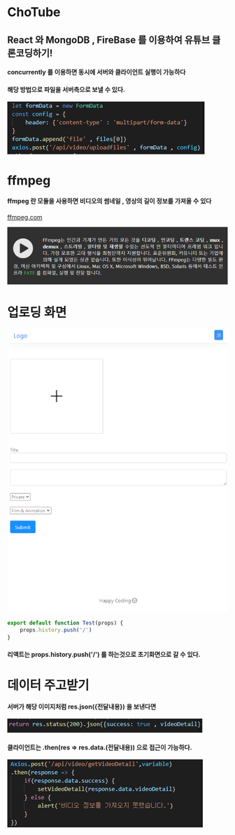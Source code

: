 # ChoTube

## React 와 MongoDB , FireBase 를 이용하여 유튜브 클론코딩하기!

#### concurrently 를 이용하면 동시에 서버와 클라이언트 실행이 가능하다

#### 해당 방법으로 파일을 서버측으로 보낼 수 있다.
<img src="./gitImages/postingFile.PNG">

# ffmpeg

#### ffmpeg 란 모듈을 사용하면 비디오의 썸네일 , 영상의 길이 정보를 가져올 수 있다

<a href="https://ffmpeg.org/about.html">ffmpeg.com</a>

<img src="./gitImages/ffmpegMain.PNG">

# 업로딩 화면

<img src="./gitImages/uploadVideo.PNG">

```javascript
export default function Test(props) {
    props.history.push('/')
}

```

#### 리액트는 props.history.push('/') 를 하는것으로 초기화면으로 갈 수 있다.

# 데이터 주고받기

#### 서버가 해당 이미지처럼 res.json({전달내용}) 을 보낸다면
<img src="./gitImages/toClient.PNG">

#### 클라이언트는 .then(res => res.data.(전달내용)) 으로 접근이 가능하다.

<img src="./gitImages/toServer.PNG">